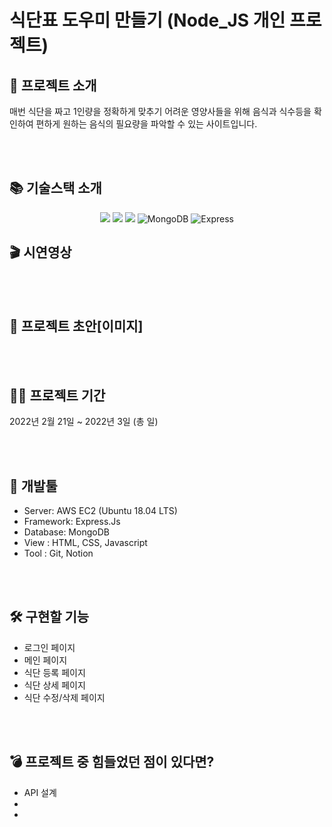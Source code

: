 # 식단표 도우미 만들기 (Node_JS 개인 프로젝트)

 
 
## 👋 프로젝트 소개

매번 식단을 짜고 1인량을 정확하게 맞추기 어려운 영양사들을 위해 음식과 식수등을 확인하여 편하게 원하는 음식의 필요량을 파악할 수 있는 사이트입니다.

<br/>
<br/>

## 📚 기술스택 소개
<p align="center">
<img src="https://img.shields.io/badge/html-E34F26?style=for-the-badge&logo=html5&logoColor=white"> 
<img src="https://img.shields.io/badge/css-1572B6?style=for-the-badge&logo=css3&logoColor=white"> 
<img src="https://img.shields.io/badge/js-F7DF1E?style=for-the-badge&logo=javascript&logoColor=black"> 
<img alt="MongoDB" src ="https://img.shields.io/badge/MongoDB-47a248.svg?&style=for-the-badge&logo=MongoDB&logoColor=white"/>
<img alt="Express" src="https://img.shields.io/badge/express-004088?style=for-the-badge&logo=express&logoColor=white">
 
 
 
  
  ## 🎬 시연영상


<br/>
<br/>

## 🎨 프로젝트 초안[이미지]


<br/>
<br/>

## 👨‍💻 프로젝트 기간

2022년 2월 21일 ~ 2022년 3일 (총 일)

<br/>
<br/>

## 🔨 개발툴

-   Server: AWS EC2 (Ubuntu 18.04 LTS)
-   Framework: Express.Js
-   Database: MongoDB
-   View : HTML, CSS, Javascript
-   Tool : Git, Notion

<br/>
<br/>
  
  ## 🛠 구현할 기능 
  - 로그인 페이지
  - 메인 페이지
  - 식단 등록 페이지
  - 식단 상세 페이지
  - 식단 수정/삭제 페이지



<br/>
<br/>



## 💣 프로젝트 중 힘들었던 점이 있다면?

-   API 설계
-   
-
 
